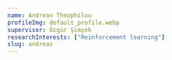 ```yaml
---
name: Andreas Theophilou
profileImg: default_profile.webp
supervisor: Özgür Şimşek
researchInterests: ["Reinforcement learning"]
slug: andreas
---
```

